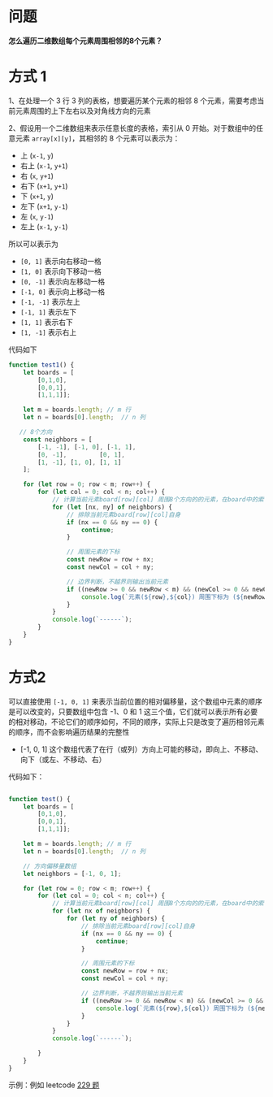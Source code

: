 # 问题

**怎么遍历二维数组每个元素周围相邻的8个元素？**



# 方式 1

1、在处理一个 3 行 3 列的表格，想要遍历某个元素的相邻 8 个元素，需要考虑当前元素周围的上下左右以及对角线方向的元素

2、假设用一个二维数组来表示任意长度的表格，索引从 0 开始。对于数组中的任意元素 `array[x][y]`，其相邻的 8 个元素可以表示为：

- 上 (`x-1`, `y`)
- 右上 (`x-1`, `y+1`)
- 右 (`x`, `y+1`)
- 右下 (`x+1`, `y+1`)
- 下 (`x+1`, `y`)
- 左下 (`x+1`, `y-1`)
- 左 (`x`, `y-1`)
- 左上 (`x-1`, `y-1`)

所以可以表示为

- `[0, 1]` 表示向右移动一格
- `[1, 0]` 表示向下移动一格
- `[0, -1]` 表示向左移动一格
- `[-1, 0]` 表示向上移动一格
- `[-1, -1]` 表示左上
- `[-1, 1]` 表示左下
- `[1, 1]` 表示右下
- `[1, -1]` 表示右上



代码如下

```js
function test1() {
    let boards = [
        [0,1,0],
        [0,0,1],
        [1,1,1]];

    let m = boards.length; // m 行
    let n = boards[0].length;  // n 列

   // 8个方向
    const neighbors = [
        [-1, -1], [-1, 0], [-1, 1],
        [0, -1],         [0, 1],
        [1, -1], [1, 0], [1, 1]
    ];

    for (let row = 0; row < m; row++) {
        for (let col = 0; col < n; col++) {
            // 计算当前元素board[row][col] 周围8个方向的的元素，在board中的索引
            for (let [nx, ny] of neighbors) {
                // 排除当前元素board[row][col]自身
                if (nx == 0 && ny == 0) {
                    continue;
                }

                // 周围元素的下标
                const newRow = row + nx;
                const newCol = col + ny;

                // 边界判断，不越界则输出当前元素
                if ((newRow >= 0 && newRow < m) && (newCol >= 0 && newCol < n)){
                    console.log(`元素(${row},${col}) 周围下标为 (${newRow},${newCol}) 的元素的值为 ${boards[newRow][newCol]}`);
                }     
            }
            console.log(`------`);
        }
    }
}


```



# 方式2

可以直接使用  `[-1, 0, 1]` 来表示当前位置的相对偏移量，这个数组中元素的顺序是可以改变的，只要数组中包含 -1、0 和 1 这三个值，它们就可以表示所有必要的相对移动，不论它们的顺序如何，不同的顺序，实际上只是改变了遍历相邻元素的顺序，而不会影响遍历结果的完整性

* [-1, 0, 1] 这个数组代表了在行（或列）方向上可能的移动，即向上、不移动、向下（或左、不移动、右）



代码如下：

```js

function test() {
    let boards = [
        [0,1,0],
        [0,0,1],
        [1,1,1]];

    let m = boards.length; // m 行
    let n = boards[0].length;  // n 列

    // 方向偏移量数组
    let neighbors = [-1, 0, 1];

    for (let row = 0; row < m; row++) {
        for (let col = 0; col < n; col++) {
            // 计算当前元素board[row][col] 周围8个方向的的元素，在board中的索引
            for (let nx of neighbors) {
                for (let ny of neighbors) {
                    // 排除当前元素board[row][col]自身
                    if (nx == 0 && ny == 0) {
                        continue;
                    }

                    // 周围元素的下标
                    const newRow = row + nx;
                    const newCol = col + ny;

                    // 边界判断，不越界则输出当前元素
                    if ((newRow >= 0 && newRow < m) && (newCol >= 0 && newCol < n)){
                        console.log(`元素(${row},${col}) 周围下标为 (${newRow},${newCol}) 的元素的值为 ${boards[newRow][newCol]}`);
                    } 
                }
            }
            console.log(`------`);

        }
    }
}
```



示例：例如 leetcode [229 题](https://leetcode.cn/problems/game-of-life/description/)

